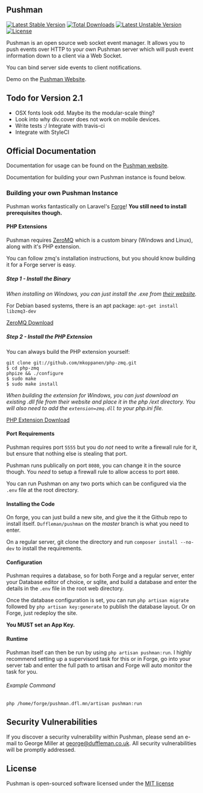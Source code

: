 ## Pushman

[![Latest Stable Version](https://poser.pugx.org/pushman/pushman/v/stable)](https://packagist.org/packages/pushman/pushman) [![Total Downloads](https://poser.pugx.org/pushman/pushman/downloads)](https://packagist.org/packages/pushman/pushman) [![Latest Unstable Version](https://poser.pugx.org/pushman/pushman/v/unstable)](https://packagist.org/packages/pushman/pushman) [![License](https://poser.pugx.org/pushman/pushman/license)](https://packagist.org/packages/pushman/pushman)

Pushman is an open source web socket event manager. It allows you to push events over HTTP to your own Pushman server which will push event information down to a client via a Web Socket.

You can bind server side events to client notifications.

Demo on the [Pushman Website](http://pushman.dfl.mn).

## Todo for Version 2.1
* OSX fonts look odd. Maybe its the modular-scale thing?
* Look into why div.cover does not work on mobile devices.
* Write tests :/ Integrate with travis-ci
* Integrate with StyleCI

## Official Documentation
Documentation for usage can be found on the [Pushman website](http://pushman.dfl.mn/docs).

Documentation for building your own Pushman instance is found below.

### Building your own Pushman Instance
Pushman works fantastically on Laravel's [Forge](http://forge.laravel.com)! **You still need to install prerequisites though.**

#### PHP Extensions
Pushman requires [ZeroMQ](http://zeromq.org/) which is a custom binary (Windows and Linux), along with it's PHP extension.

You can follow zmq's installation instructions, but you should know building it for a Forge server is easy.

##### Step 1 - Install the Binary
*When installing on Windows, you can just install the .exe from [their website](http://zeromq.org/distro:microsoft-windows).*

For Debian based systems, there is an apt package: `apt-get install libzmq3-dev`

[ZeroMQ Download](http://zeromq.org/area:download)

##### Step 2 - Install the PHP Extension
You can always build the PHP extension yourself:
```
git clone git://github.com/mkoppanen/php-zmq.git
$ cd php-zmq
phpize && ./configure
$ sudo make
$ sudo make install
```
*When building the extension for Windows, you can just download an existing .dll file from their website and place it in the php /ext directory. You will also need to add the `extension=zmq.dll` to your php.ini file.*

[PHP Extension Download](http://zeromq.org/bindings:php#toc3)

#### Port Requirements
Pushman requires port `5555` but you do _not_ need to write a firewall rule for it, but ensure that nothing else is stealing that port.

Pushman runs publically on port `8080`, you can change it in the source though. You _need_ to setup a firewall rule to allow access to port `8080`.

You can run Pushman on any two ports which can be configured via the `.env` file at the root directory.

#### Installing the Code
On forge, you can just build a new site, and give the it the Github repo to install itself. `Duffleman/pushman` on the _master_ branch is what you need to enter.

On a regular server, git clone the directory and run `composer install --no-dev` to install the requirements.

#### Configuration

Pushman requires a database, so for both Forge and a regular server, enter your Database editor of choice, or sqlite, and build a database and enter the details in the `.env` file in the root web directory.

Once the database configuration is set, you can run `php artisan migrate` followed by `php artisan key:generate` to publish the database layout. Or on Forge, just redeploy the site.

**You MUST set an App Key.**

#### Runtime

Pushman itself can then be run by using `php artisan pushman:run`. I highly recommend setting up a supervisord task for this or in Forge, go into your server tab and enter the full path to artisan and Forge will auto monitor the task for you.

###### Example Command

`php /home/forge/pushman.dfl.mn/artisan pushman:run`

## Security Vulnerabilities

If you discover a security vulnerability within Pushman, please send an e-mail to George Miller at george@duffleman.co.uk. All security vulnerabilities will be promptly addressed.

## License

Pushman is open-sourced software licensed under the [MIT license](http://opensource.org/licenses/MIT)